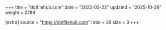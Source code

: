 +++
title = "dotfilehub.com"
date = "2022-03-22"
updated = "2025-10-26"
weight = 2789

[extra]
source = "https://dotfilehub.com"
ratio = 29
size = 3
+++
